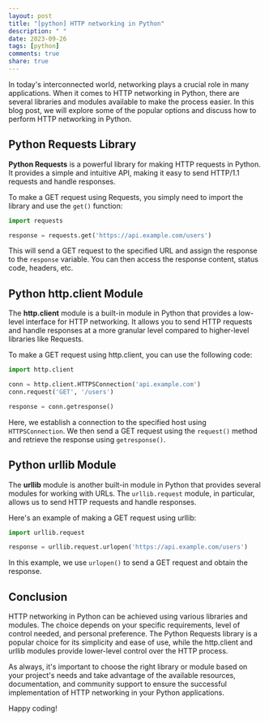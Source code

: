 ```yaml
---
layout: post
title: "[python] HTTP networking in Python"
description: " "
date: 2023-09-26
tags: [python]
comments: true
share: true
---
```


In today's interconnected world, networking plays a crucial role in many applications. When it comes to HTTP networking in Python, there are several libraries and modules available to make the process easier. In this blog post, we will explore some of the popular options and discuss how to perform HTTP networking in Python.

## Python Requests Library

**Python Requests** is a powerful library for making HTTP requests in Python. It provides a simple and intuitive API, making it easy to send HTTP/1.1 requests and handle responses.

To make a GET request using Requests, you simply need to import the library and use the `get()` function:

```python
import requests

response = requests.get('https://api.example.com/users')
```

This will send a GET request to the specified URL and assign the response to the `response` variable. You can then access the response content, status code, headers, etc.

## Python http.client Module

The **http.client** module is a built-in module in Python that provides a low-level interface for HTTP networking. It allows you to send HTTP requests and handle responses at a more granular level compared to higher-level libraries like Requests.

To make a GET request using http.client, you can use the following code:

```python
import http.client

conn = http.client.HTTPSConnection('api.example.com')
conn.request('GET', '/users')

response = conn.getresponse()
```

Here, we establish a connection to the specified host using `HTTPSConnection`. We then send a GET request using the `request()` method and retrieve the response using `getresponse()`.

## Python urllib Module

The **urllib** module is another built-in module in Python that provides several modules for working with URLs. The `urllib.request` module, in particular, allows us to send HTTP requests and handle responses.

Here's an example of making a GET request using urllib:

```python
import urllib.request

response = urllib.request.urlopen('https://api.example.com/users')
```

In this example, we use `urlopen()` to send a GET request and obtain the response.

## Conclusion

HTTP networking in Python can be achieved using various libraries and modules. The choice depends on your specific requirements, level of control needed, and personal preference. The Python Requests library is a popular choice for its simplicity and ease of use, while the http.client and urllib modules provide lower-level control over the HTTP process.

As always, it's important to choose the right library or module based on your project's needs and take advantage of the available resources, documentation, and community support to ensure the successful implementation of HTTP networking in your Python applications.

Happy coding!